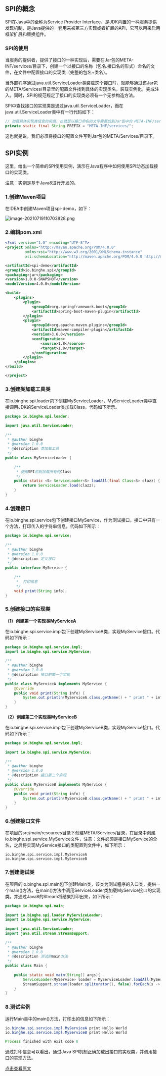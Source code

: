## SPI的概念<Badge text="转载"/>

SPI在Java中的全称为Service Provider Interface，是JDK内置的一种服务提供发现机制，是Java提供的一套用来被第三方实现或者扩展的API，它可以用来启用框架扩展和替换组件。

### SPI的使用

当服务的提供者，提供了接口的一种实现后，需要在Jar包的META-INF/services/目录下，创建一个以接口的名称（包名.接口名的形式）命名的文件，在文件中配置接口的实现类（完整的包名+类名）。

当外部程序通过java.util.ServiceLoader类装载这个接口时，就能够通过该Jar包的META/Services/目录里的配置文件找到具体的实现类名，装载实例化，完成注入。同时，SPI的规范规定了接口的实现类必须有一个无参构造方法。

SPI中查找接口的实现类是通过java.util.ServiceLoader，而在java.util.ServiceLoader类中有一行代码如下：

```java
// 加载具体实现类信息的前缀，也就是以接口命名的文件需要放到Jar包中的 META-INF/services/目录下
private static final String PREFIX = "META-INF/services/";
```

这也就是说，我们必须将接口的配置文件写到Jar包的META/Services/目录下。

## SPI实例

这里，给出一个简单的SPI使用实例，演示在Java程序中如何使用SPI动态加载接口的实现类。

注意：实例是基于Java8进行开发的。

### 1.创建Maven项目

在IDEA中创建Maven项目spi-demo，如下：

![image-20210719110703828.png](https://gitee.com/linqin07/pic/raw/master/image-20210719110703828.png)

### 2.编辑pom.xml

```xml
<?xml version="1.0" encoding="UTF-8"?>
<project xmlns="http://maven.apache.org/POM/4.0.0"
         xmlns:xsi="http://www.w3.org/2001/XMLSchema-instance"
         xsi:schemaLocation="http://maven.apache.org/POM/4.0.0 http://maven.apache.org/xsd/maven-4.0.0.xsd">

<artifactId>spi-demo</artifactId>
<groupId>io.binghe.spi</groupId>
<packaging>jar</packaging>
<version>1.0.0-SNAPSHOT</version>
<modelVersion>4.0.0</modelVersion>

<build>
    <plugins>
        <plugin>
            <groupId>org.springframework.boot</groupId>
            <artifactId>spring-boot-maven-plugin</artifactId>
        </plugin>
        <plugin>
            <groupId>org.apache.maven.plugins</groupId>
            <artifactId>maven-compiler-plugin</artifactId>
            <version>3.6.0</version>
            <configuration>
                <source>1.8</source>
                <target>1.8</target>
            </configuration>
        </plugin>
    </plugins>
</build>

</project>
```

### 3.创建类加载工具类

在io.binghe.spi.loader包下创建MyServiceLoader，MyServiceLoader类中直接调用JDK的ServiceLoader类加载Class。代码如下所示。

```java
package io.binghe.spi.loader;
 
import java.util.ServiceLoader;
 
/**
 * @author binghe
 * @version 1.0.0
 * @description 类加载工具
 */
public class MyServiceLoader {
 
    /**
     * 使用SPI机制加载所有的Class
     */
    public static <S> ServiceLoader<S> loadAll(final Class<S> clazz) {
        return ServiceLoader.load(clazz);
    }
}
```

### 4.创建接口

在io.binghe.spi.service包下创建接口MyService，作为测试接口，接口中只有一个方法，打印传入的字符串信息。代码如下所示：

```java
package io.binghe.spi.service;
 
/**
 * @author binghe
 * @version 1.0.0
 * @description 定义接口
 */
public interface MyService {
 
    /**
     *  打印信息
     */
    void print(String info);
}
```

### 5.创建接口的实现类

**（1）创建第一个实现类MyServiceA**

在io.binghe.spi.service.impl包下创建MyServiceA类，实现MyService接口。代码如下所示：

```java
package io.binghe.spi.service.impl;
import io.binghe.spi.service.MyService;
 
/**
 * @author binghe
 * @version 1.0.0
 * @description 接口的第一个实现
 */
public class MyServiceA implements MyService {
    @Override
    public void print(String info) {
        System.out.println(MyServiceA.class.getName() + " print " + info);
    }
}
```

**（2）创建第二个实现类MyServiceB**

在io.binghe.spi.service.impl包下创建MyServiceB类，实现MyService接口。代码如下所示：

```java
package io.binghe.spi.service.impl;
 
import io.binghe.spi.service.MyService;
 
/**
 * @author binghe
 * @version 1.0.0
 * @description 接口第二个实现
 */
public class MyServiceB implements MyService {
    @Override
    public void print(String info) {
        System.out.println(MyServiceB.class.getName() + " print " + info);
    }
}
```

### 6.创建接口文件

在项目的src/main/resources目录下创建META/Services/目录，在目录中创建io.binghe.spi.service.MyService文件，注意：文件必须是接口MyService的全名，之后将实现MyService接口的类配置到文件中，如下所示：

```
io.binghe.spi.service.impl.MyServiceA
io.binghe.spi.service.impl.MyServiceB
```

### 7.创建测试类

在项目的io.binghe.spi.main包下创建Main类，该类为测试程序的入口类，提供一个main()方法，在main()方法中调用ServiceLoader类加载MyService接口的实现类。并通过Java8的Stream将结果打印出来，如下所示：

```java
package io.binghe.spi.main;
 
import io.binghe.spi.loader.MyServiceLoader;
import io.binghe.spi.service.MyService;
 
import java.util.ServiceLoader;
import java.util.stream.StreamSupport;
 
/**
 * @author binghe
 * @version 1.0.0
 * @description 测试的main方法
 */
public class Main {
 
    public static void main(String[] args){
        ServiceLoader<MyService> loader = MyServiceLoader.loadAll(MyService.class);
        StreamSupport.stream(loader.spliterator(), false).forEach(s -> s.print("Hello World"));
    }
}
```

### 8.测试实例

运行Main类中的main()方法，打印出的信息如下所示：

```java
io.binghe.spi.service.impl.MyServiceA print Hello World
io.binghe.spi.service.impl.MyServiceB print Hello World

Process finished with exit code 0
```

通过打印信息可以看出，通过Java SPI机制正确加载出接口的实现类，并调用接口的实现方法。



[点击查看原文](https://mp.weixin.qq.com/s?__biz=Mzg3MzE1NTIzNA==&mid=2247489410&idx=1&sn=293d6e5c4807c0086c3b368137c40324&chksm=cee5084ff992815960269174c5e81ea5b67a082aa008ee3c5a9a0953aa329c58d361844bd039&mpshare=1&scene=24&srcid=1121OihaqDHMWF2UrmlJ4me3&sharer_sharetime=1605932625443&sharer_shareid=e8b5a699d4f9300a986c875b58b82afd&key=575feec0f6d5e7a87032da4ad82899ced54ac8a6279e13a5b32816539782e730d6d4075c0b3fc78a44eefd4efd442b81c8c651feab689491f27235a942879ebe9c6948cce31b8d41ffe0532396380229330464beb77dd36316699dadb00b931e73ecfc218f531358a062e13deb009e4482099af8a306f19bbe220e34960c2b52&ascene=14&uin=Mjg0NjMzNDkyNQ%3D%3D&devicetype=Windows+10+x64&version=62090070&lang=zh_CN&exportkey=A52eTYbtJsaazytGLNYa5q0%3D&pass_ticket=np8fXnXszFVBucpyW6buUnZfcZZoHqbq3whWSfPISU5uEU%2BQq22vLVKDD2QqI9cL&wx_header=0)